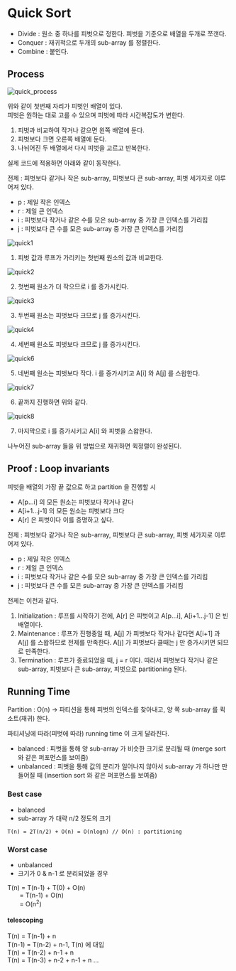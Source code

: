 # Quick Sort

* Divide : 원소 중 하나를 피벗으로 정한다. 피벗을 기준으로 배열을 두개로 쪼갠다.
* Conquer : 재귀적으로 두개의 sub-array 를 정렬한다.
* Combine : 붙인다.

## Process

![quick_process](https://user-images.githubusercontent.com/48989903/136646630-5c60b2dd-f896-4949-aeb3-fc5047552897.png)

위와 같이 첫번째 자리가 피벗인 배열이 있다.  
피벗은 원하는 대로 고를 수 있으며 피벗에 따라 시간복잡도가 변한다.

1. 피벗과 비교하여 작거나 같으면 왼쪽 배열에 둔다.
2. 피벗보다 크면 오른쪽 배열에 둔다.
3. 나뉘어진 두 배열에서 다시 피벗을 고르고 반복한다.

실제 코드에 적용하면 아래와 같이 동작한다.

전제 : 피벗보다 같거나 작은 sub-array, 피벗보다 큰 sub-array, 피벗 세가지로 이루어져 있다.
* p : 제일 작은 인덱스
* r : 제일 큰 인덱스
* i : 피벗보다 작거나 같은 수를 모은 sub-array 중 가장 큰 인덱스를 가리킴
* j : 피벗보다 큰 수를 모은 sub-array 중 가장 큰 인덱스를 가리킴

![quick1](https://user-images.githubusercontent.com/48989903/136656932-874b90f3-fc86-4bbb-a9b1-bbdf5ae2f2c0.png)

1. 피벗 값과 루프가 가리키는 첫번째 원소의 값과 비교한다.

![quick2](https://user-images.githubusercontent.com/48989903/136656968-404acf89-8111-4388-80b1-e4de1bf7b774.png)

2. 첫번째 원소가 더 작으므로 i 를 증가시킨다.

![quick3](https://user-images.githubusercontent.com/48989903/136657000-af6e79d0-ad38-4f21-9bc5-6e515b4d67d6.png)

3. 두번째 원소는 피벗보다 크므로 j 를 증가시킨다.

![quick4](https://user-images.githubusercontent.com/48989903/136657052-1070834c-88e5-4ea3-a24f-de1d6ba1b323.png)

4. 세번째 원소도 피벗보다 크므로 j 를 증가시킨다.

![quick6](https://user-images.githubusercontent.com/48989903/136657073-9c698fa9-2af9-46ae-8f90-ab0b141f97b8.png)

5. 네번째 원소는 피벗보다 작다. i 를 증가시키고 A[i] 와 A[j] 를 스왑한다.

![quick7](https://user-images.githubusercontent.com/48989903/136657131-ef8bd182-bb04-4293-93a4-f20c845a42ed.png)

6. 끝까지 진행하면 위와 같다.

![quick8](https://user-images.githubusercontent.com/48989903/136657155-ef67f42c-89cb-491b-a388-d4a30faba819.png)

7. 마지막으로 i 를 증가시키고 A[i] 와 피벗을 스왑한다.

나누어진 sub-array 들을 위 방법으로 재귀하면 퀵정렬이 완성된다.

## Proof : Loop invariants

피벗을 배열의 가장 끝 값으로 하고 partition 을 진행할 시
* A[p...i] 의 모든 원소는 피벗보다 작거나 같다
* A[i+1...j-1] 의 모든 원소는 피벗보다 크다
* A[r] 은 피벗이다
이를 증명하고 싶다.

전제 : 피벗보다 같거나 작은 sub-array, 피벗보다 큰 sub-array, 피벗 세가지로 이루어져 있다.
* p : 제일 작은 인덱스
* r : 제일 큰 인덱스
* i : 피벗보다 작거나 같은 수를 모은 sub-array 중 가장 큰 인덱스를 가리킴
* j : 피벗보다 큰 수를 모은 sub-array 중 가장 큰 인덱스를 가리킴

전제는 이전과 같다.

1. Initialization : 루프를 시작하기 전에, A[r] 은 피벗이고 A[p...i], A[i+1...j-1] 은 빈 배열이다.
2. Maintenance : 루프가 진행중일 때, A[j] 가 피벗보다 작거나 같다면 A[i+1] 과 A[j] 를 스왑하므로 전제를 만족한다. A[j] 가 피벗보다 클때는 j 만 증가시키면 되므로 만족한다.
3. Termination : 루프가 종료되었을 때, j = r 이다. 따라서 피벗보다 작거나 같은 sub-array, 피벗보다 큰 sub-array, 피벗으로 partitioning 된다.

## Running Time

Partition : O(n) -> 파티션을 통해 피벗의 인덱스를 찾아내고, 양 쪽 sub-array 를 퀵소트(재귀) 한다.

파티셔닝에 따라(피벗에 따라) running time 이 크게 달라진다.
* balanced : 피벗을 통해 양 sub-array 가 비슷한 크기로 분리될 때 (merge sort 와 같은 퍼포먼스를 보여줌)
* unbalanced : 피벗을 통해 값의 분리가 일어나지 않아서 sub-array 가 하나만 만들어질 때 (insertion sort 와 같은 퍼포먼스를 보여줌)

### Best case

* balanced
* sub-array 가 대략 n/2 정도의 크기

```
T(n) = 2T(n/2) + O(n) = O(nlogn) // O(n) : partitioning
```

### Worst case
* unbalanced 
* 크기가 0 & n-1 로 분리되었을 경우

T(n) = T(n-1) + T(0) + O(n)  
&nbsp;&nbsp;&nbsp;&nbsp;&nbsp;&nbsp;&nbsp;= T(n-1) + O(n)  
&nbsp;&nbsp;&nbsp;&nbsp;&nbsp;&nbsp;&nbsp;= O(n<sup>2</sup>)

#### telescoping

T(n) = T(n-1) + n  
T(n-1) = T(n-2) + n-1, T(n) 에 대입  
T(n) = T(n-2) + n-1 + n  
T(n) = T(n-3) + n-2 + n-1 + n
...
